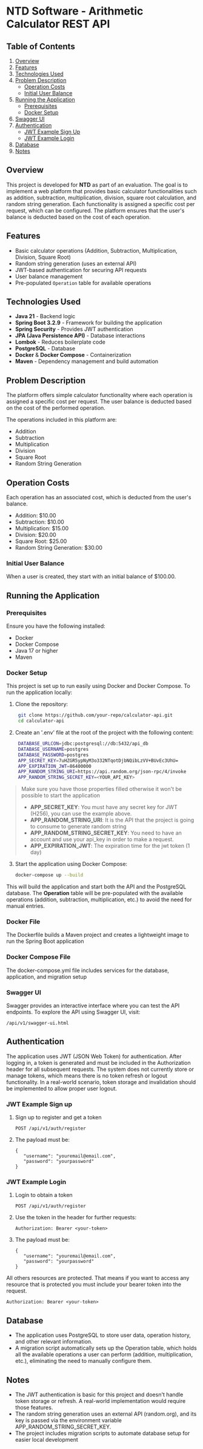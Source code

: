 # NTD Software - Arithmetic Calculator REST API

## Table of Contents

1. [Overview](#overview)
2. [Features](#features)
3. [Technologies Used](#technologies-used)
4. [Problem Description](#problem-description)
    - [Operation Costs](#operation-costs)
    - [Initial User Balance](#initial-user-balance)
5. [Running the Application](#running-the-application)
    - [Prerequisites](#prerequisites)
    - [Docker Setup](#docker-setup)
6. [Swagger UI](#swagger-ui)
7. [Authentication](#authentication)
    - [JWT Example Sign Up](#jwt-example-sign-up)
    - [JWT Example Login](#jwt-example-login)
8. [Database](#database)
9. [Notes](#notes)

## Overview

This project is developed for **NTD** as part of an evaluation. The goal is to implement a web platform that provides basic calculator functionalities such as addition, subtraction, multiplication, division, square root calculation, and random string generation. Each functionality is assigned a specific cost per request, which can be configured. The platform ensures that the user's balance is deducted based on the cost of each operation.

## Features

- Basic calculator operations (Addition, Subtraction, Multiplication, Division, Square Root)
- Random string generation (uses an external API)
- JWT-based authentication for securing API requests
- User balance management
- Pre-populated `Operation` table for available operations

## Technologies Used

- **Java 21** - Backend logic
- **Spring Boot 3.2.9** - Framework for building the application
- **Spring Security** - Provides JWT authentication
- **JPA (Java Persistence API)** - Database interactions
- **Lombok** - Reduces boilerplate code
- **PostgreSQL** - Database
- **Docker** & **Docker Compose** - Containerization
- **Maven** - Dependency management and build automation

## Problem Description

The platform offers simple calculator functionality where each operation is assigned a specific cost per request. The user balance is deducted based on the cost of the performed operation.

The operations included in this platform are:

- Addition
- Subtraction
- Multiplication
- Division
- Square Root
- Random String Generation

## Operation Costs
Each operation has an associated cost, which is deducted from the user's balance.

- Addition: $10.00
- Subtraction: $10.00
- Multiplication: $15.00
- Division: $20.00
- Square Root: $25.00
- Random String Generation: $30.00

### Initial User Balance
When a user is created, they start with an initial balance of $100.00.

## Running the Application

### Prerequisites

Ensure you have the following installed:

- Docker
- Docker Compose
- Java 17 or higher
- Maven

### Docker Setup


This project is set up to run easily using Docker and Docker Compose. To run the application locally:

1. Clone the repository:

   ```bash
    git clone https://github.com/your-repo/calculator-api.git
    cd calculator-api
   
2. Create an '.env' file at the root of the project with the following content: 

   ```bash
    DATABASE_URLCON=jdbc:postgresql://db:5432/api_db
    DATABASE_USERNAME=postgres
    DATABASE_PASSWORD=postgres
    APP_SECRET_KEY=7uHZGR5ypNyM3o332NTqotDjbNQibLzVV+BUvEc3UhU=
    APP_EXPIRATION_JWT=86400000
    APP_RANDOM_STRING_URI=https://api.random.org/json-rpc/4/invoke
    APP_RANDOM_STRING_SECRET_KEY=<YOUR_API_KEY>
   

> Make sure you have those properties filled
> otherwise it won't be possible to start the application
> - **APP_SECRET_KEY**: You must have any secret key for JWT (H256), you can use the example above.
> - **APP_RANDOM_STRING_URI**: It is the API that the project is going to consume to generate random string
> - **APP_RANDOM_STRING_SECRET_KEY**: You need to have an account and use your api_key in order to make a request.
> - **APP_EXPIRATION_JWT**: The expiration time for the jwt token (1 day)


3. Start the application using Docker Compose:


    ```bash
    docker-compose up --build

This will build the application and start both the API and the PostgreSQL database. The **Operation** table will be pre-populated with the available operations (addition, subtraction, multiplication, etc.) to avoid the need for manual entries.


### Docker File
The Dockerfile builds a Maven project and creates a lightweight image to run the Spring Boot application

### Docker Compose File
The docker-compose.yml file includes services for the database, application, and migration setup

### Swagger UI
Swagger provides an interactive interface where you can test the API endpoints. To explore the API using Swagger UI, visit:

    /api/v1/swagger-ui.html


## Authentication
The application uses JWT (JSON Web Token) for authentication. After logging in, a token is generated and must be included in the Authorization header for all subsequent requests. The system does not currently store or manage tokens, which means there is no token refresh or logout functionality. In a real-world scenario, token storage and invalidation should be implemented to allow proper user logout.

### JWT Example Sign up
1. Sign up to register and get a token

       POST /api/v1/auth/register
2. The payload must be:
   
       {
          "username": "youremail@email.com",
          "password": "yourpassword"
       }

### JWT Example Login
1. Login to obtain a token
   
       POST /api/v1/auth/register

2. Use the token in the header for further requests:

       Authorization: Bearer <your-token>
   
3. The payload must be:
    
       {
          "username": "youremail@email.com",
          "password": "yourpassword"
       }
   
All others resources are protected. That means if you want to access any resource that is protected you must include your bearer token into the request.

    Authorization: Bearer <your-token>

## Database
- The application uses PostgreSQL to store user data, operation history, and other relevant information.
- A migration script automatically sets up the Operation table, which holds all the available operations a user can perform (addition, multiplication, etc.), eliminating the need to manually configure them.


## Notes
- The JWT authentication is basic for this project and doesn't handle token storage or refresh. A real-world implementation would require those features.
- The random string generation uses an external API (random.org), and its key is passed via the environment variable APP_RANDOM_STRING_SECRET_KEY.
- The project includes migration scripts to automate database setup for easier local development